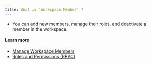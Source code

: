 ```yaml
---
title: What is 'Workspace Member' ?
---
```


- You can add new members, manage their roles, and deactivate a member in the workspace.

#### Learn more

- [Manage Workspace Members](https://www.bytebase.com/docs/get-started/step-by-step/manage-members)
- [Roles and Permissions (RBAC)](https://www.bytebase.com/docs/concepts/roles-and-permissions)
